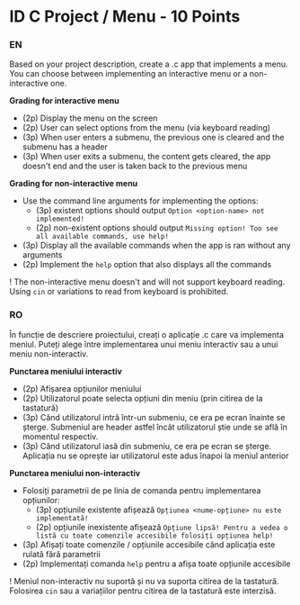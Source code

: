# ID C Project / Menu - 10 Points
### EN
Based on your project description, create a .c app that implements a menu.
You can choose between implementing an interactive menu or a non-interactive one.

**Grading for interactive menu**
- (2p) Display the menu on the screen
- (2p) User can select options from the menu (via keyboard reading)
- (3p) When user enters a submenu, the previous one is cleared and the submenu has a header
- (3p) When user exits a submenu, the content gets cleared, the app doesn't end and the user is taken back to the previous menu

**Grading for non-interactive menu**
- Use the command line arguments for implementing the options:
  - (3p) existent options should output `Option <option-name> not implemented!`
  - (2p) non-existent options should output `Missing option! Too see all available commands, use help!`
- (3p) Display all the available commands when the app is ran without any arguments
- (2p) Implement the `help` option that also displays all the commands

! The non-interactive menu doesn't and will not support keyboard reading. Using `cin` or variations to read from keyboard is prohibited.

### RO
În funcție de descriere proiectului, creați o aplicație .c care va implementa meniul.
Puteți alege între implementarea unui meniu interactiv sau a unui meniu non-interactiv.

**Punctarea meniului interactiv**
- (2p) Afișarea opțiunilor meniului
- (2p) Utilizatorul poate selecta opțiuni din meniu (prin citirea de la tastatură)
- (3p) Când utilizatorul intră într-un submeniu, ce era pe ecran înainte se șterge. Submeniul are header astfel încât utilizatorul știe unde se află în momentul respectiv.
- (3p) Când utilizatorul iasă din submeniu, ce era pe ecran se șterge. Aplicația nu se oprește iar utilizatorul este adus înapoi la meniul anterior

**Punctarea meniului non-interactiv**
- Folosiți parametrii de pe linia de comanda pentru implementarea opțiunilor:
  - (3p) opțiunile existente afișează `Opțiunea <nume-opțiune> nu este implementată!`
  - (2p) opțiunile inexistente afișează `Opțiune lipsă! Pentru a vedea o listă cu toate comenzile accesibile folosiți opțiunea help!`
- (3p) Afișați toate comenzile / opțiunile accesibile când aplicația este rulată fără parametrii
- (2p) Implementați comanda `help` pentru a afișa toate opțiunile accesibile

! Meniul non-interactiv nu suportă și nu va suporta citirea de la tastatură. Folosirea `cin` sau a variațiilor pentru citirea de la tastatură este interzisă.
